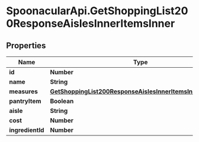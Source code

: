 # SpoonacularApi.GetShoppingList200ResponseAislesInnerItemsInner

## Properties

Name | Type | Description | Notes
------------ | ------------- | ------------- | -------------
**id** | **Number** |  | 
**name** | **String** |  | 
**measures** | [**GetShoppingList200ResponseAislesInnerItemsInnerMeasures**](GetShoppingList200ResponseAislesInnerItemsInnerMeasures.md) |  | [optional] 
**pantryItem** | **Boolean** |  | 
**aisle** | **String** |  | 
**cost** | **Number** |  | 
**ingredientId** | **Number** |  | 


